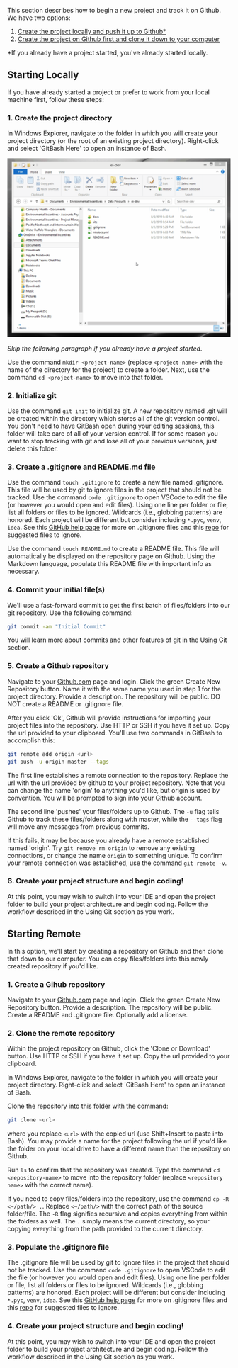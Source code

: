 This section describes how to begin a new project and track it on Github. We have two options:

1. [Create the project locally and push it up to Github*](#starting-locally)
2. [Create the project on Github first and clone it down to your computer](#starting-remote)

*If you already have a project started, you've already started locally. 

## Starting Locally

 If you have already started a project or prefer to work from your local machine first, follow these steps:

### 1. Create the project directory

In Windows Explorer, navigate to the folder in which you will create your project directory (or the root of an existing project directory). Right-click and select 'GitBash Here' to open an instance of Bash. 

![git-bash-here](assets/git-bash-here.gif)

*Skip the following paragraph if you already have a project started*.

Use the command `mkdir <project-name>` (replace `<project-name>` with the name of the directory for the project) to create a folder. Next, use the command `cd <project-name>` to move into that folder.

### 2. Initialize git

Use the command `git init` to initialize git. A new repository named .git will be created within the directory which stores all of the git version control. You don't need to have GitBash open during your editing sessions, this folder will take care of all of your version control. If for some reason you want to stop tracking with git and lose all of your previous versions, just delete this folder.

### 3. Create a .gitignore and README.md file

Use the command `touch .gitignore` to create a new file named .gitignore. This file will be used by git to ignore files in the project that should not be tracked. Use the command `code .gitignore` to open VSCode to edit the file (or however you would open and edit files). Using one line per folder or file, list all folders or files to be ignored. Wildcards (i.e., globbing patterns) are honored. Each project will be different but consider including `*.pyc`, `venv`, `idea`. See this [GitHub help page](https://github.com/github/gitignore) for more on .gitignore files and this [repo](https://github.com/github/gitignore) for suggested files to ignore.

Use the command `touch README.md` to create a README file. This file will automatically be displayed on the repository page on Github. Using the Markdown language, populate this README file with important info as necessary.

### 4. Commit your initial file(s)

We'll use a fast-forward commit to get the first batch of files/folders into our git repository. Use the following command:

```bash
git commit -am "Initial Commit"
```

You will learn more about commits and other features of git in the Using Git section.

### 5. Create a Github repository 

Navigate to your [Github.com](#https://github.com) page and login. Click the green Create New Repository button. Name it with the same name you used in step 1 for the project directory. Provide a description. The repository will be public. DO NOT create a README or .gitignore file.

After you click 'Ok', Github will provide instructions for importing your project files into the repository. Use HTTP or SSH if you have it set up. Copy the url provided to your clipboard. You'll use two commands in GitBash to accomplish this:

```bash
git remote add origin <url>
git push -u origin master --tags
```

The first line establishes a remote connection to the repository. Replace the url with the url provided by github to your project repository. Note that you can change the name 'origin' to anything you'd like, but origin is used by convention. You will be prompted to sign into your Github account.

The second line 'pushes' your files/folders up to Github. The `-u` flag tells Github to track these files/folders along with master, while the `--tags` flag will move any messages from previous commits.

If this fails, it may be because you already have a remote established named 'origin'. Try `git remove rm origin` to remove any existing connections, or change the name `origin` to something unique. To confirm your remote connection was established, use the command `git remote -v`. 

### 6. Create your project structure and begin coding!

At this point, you may wish to switch into your IDE and open the project folder to build your project architecture and begin coding. Follow the workflow described in the Using Git section as you work.

## Starting Remote

In this option, we'll start by creating a repository on Github and then clone that down to our computer. You can copy files/folders into this newly created repository if you'd like.

### 1. Create a Gihub repository

Navigate to your [Github.com](#https://github.com) page and login. Click the green Create New Repository button. Provide a description. The repository will be public. Create a README and .gitignore file. Optionally add a license.

### 2. Clone the remote repository

Within the project repository on Github, click the 'Clone or Download' button. Use HTTP or SSH if you have it set up. Copy the url provided to your clipboard.

In Windows Explorer, navigate to the folder in which you will create your project directory. Right-click and select 'GitBash Here' to open an instance of Bash. 

Clone the repository into this folder with the command:

```bash
git clone <url>
```

where you replace `<url>` with the copied url (use Shift+Insert to paste into Bash). You may provide a name for the project following the url if you'd like the folder on your local drive to have a different name than the repository on Github. 

Run `ls` to confirm that the repository was created. Type the command `cd <repository-name>` to move into the repository folder (replace `<repository name>` with the correct name).  

If you need to copy files/folders into the repository, use the command `cp -R <~/path/> .`. Replace `<~/path/>` with the correct path of the source folder/file. The `-R` flag signifies recursive and copies everything from within the folders as well. The `.` simply means the current directory, so your copying everything from the path provided to the current directory.

### 3. Populate the .gitignore file

The .gitignore file will be used by git to ignore files in the project that should not be tracked. Use the command `code .gitignore` to open VSCode to edit the file (or however you would open and edit files). Using one line per folder or file, list all folders or files to be ignored. Wildcards (i.e., globbing patterns) are honored. Each project will be different but consider including `*.pyc`, `venv`, `idea`. See this [GitHub help page](https://github.com/github/gitignore) for more on .gitignore files and this [repo](https://github.com/github/gitignore) for suggested files to ignore.

### 4. Create your project structure and begin coding!

At this point, you may wish to switch into your IDE and open the project folder to build your project architecture and begin coding. Follow the workflow described in the Using Git section as you work.